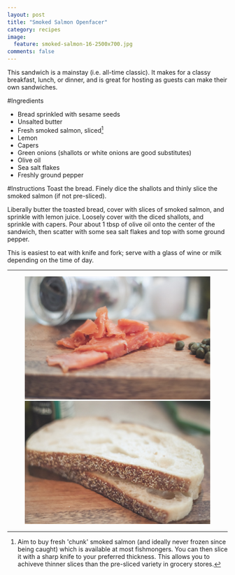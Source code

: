 ```yaml
---
layout: post
title: "Smoked Salmon Openfacer"
category: recipes
image:
  feature: smoked-salmon-16-2500x700.jpg
comments: false  
---
```


This sandwich is a mainstay (i.e. all-time classic). It makes for a classy breakfast, lunch, or dinner, and is great for hosting as guests can make their own sandwiches. 

#Ingredients

* Bread sprinkled with sesame seeds
* Unsalted butter
* Fresh smoked salmon, sliced[^1]
* Lemon
* Capers
* Green onions (shallots or white onions are good substitutes)
* Olive oil
* Sea salt flakes
* Freshly ground pepper

#Instructions
Toast the bread. Finely dice the shallots and thinly slice the smoked salmon (if not pre-sliced). 

Liberally butter the toasted bread, cover with slices of smoked salmon, and sprinkle with lemon juice. Loosely cover with the diced shallots, and sprinkle with capers. Pour about 1 tbsp of olive oil onto the center of the sandwich, then scatter with some sea salt flakes and top with some ground pepper. 

This is easiest to eat with knife and fork; serve with a glass of wine or milk depending on the time of day. 

[^1]: Aim to buy fresh 'chunk' smoked salmon (and ideally never frozen since being caught) which is available at most fishmongers. You can then slice it with a sharp knife to your preferred thickness. This allows you to achiveve thinner slices than the pre-sliced variety in grocery stores. 

---

<figure class="half">
	<img src="/images/smoked-salmon-1.jpg">
	<img src="/images/smoked-salmon-2.jpg">
</figure>